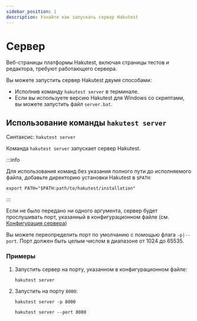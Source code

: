 ```yaml
---
sidebar_position: 1
description: Узнайте как запускать сервер Hakutest
---
```


# Сервер

Веб-страницы платформы Hakutest, включая страницы тестов и редактора, требуют работающего сервера.

Вы можете запустить сервер Hakutest двумя способами:

-   Исполнив команду `hakutest server` в терминале.
-   Если вы используете версию Hakutest для Windows со скриптами, вы можете запустить файл `server.bat`.

## Использование команды `hakutest server`

Синтаксис: `hakutest server`

Команда `hakutest server` запускает сервер Hakutest.

:::info

Для использования команд без указания полного пути до исполняемого файла, добавьте директорию установки Hakutest в `$PATH`:

```shell
export PATH="$PATH:path/to/hakutest/installation"
```

:::

Если не было передано ни одного аргумента, сервер будет прослушивать порт, указанный в конфигурационном файле (см. [Конфигурация сервера](/docs/configuration/server#port))

Вы можете переопределить порт по умолчанию с помощью флага `-p|--port`. Порт должен быть целым числом в диапазоне от 1024 до 65535.

### Примеры

1.  Запустить сервер на порту, указанном в конфигурационном файле:

    ```shell
    hakutest server
    ```

2.  Запустить на порту `8000`:

    ```shell
    hakutest server -p 8000
    ```

    ```shell
    hakutest server --port 8000
    ```
